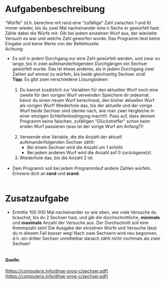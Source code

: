 # Aufgabenbeschreibung
“Würfle” (d.h. berechne mit rand eine “zufällige” Zahl zwischen 1 und 6) immer wieder,
bis du zwei Mal nacheinander eine n Sechs er gewürfelt hast. Zähle dabei die Würfe mit.
Gib bei jedem einzelnen Wurf aus, der wievielte Versuch es war und welche Zahl geworfen wurde. Das Programm liest keine Eingabe und keine Werte von der Befehlszeile. <br>
Achtung:
* Es soll in jedem Durchgang nur eine Zahl gewürfelt werden, und zwar so lange,
bis in zwei aufeinanderfolgenden Durchgängen ein Sechser gewürfelt wurde.
Das ist etwas anderes, als in jedem Durchgang zwei Zahlen auf einmal zu würfeln,
bis beide gleichzeitig Sechser sind!<br>
<b>Tipp</b>: Es gibt zwei verschiedene Lösungsideen:<br><br>
  1. Du kannst zusätzlich zur Variablen für den aktuellen Wurf noch eine zweite für den vorigen Wurf verwenden Speichere dir jedesmal, bevor du einen neuen Wurf berechnest, den bisher aktuellen Wurf als vorigen Wurf! Wiederhole das, bis der aktuelle und der vorige Wurf beide Sechser sind (denke nach, wie man zwei Vergleiche in einer einzigen Schleifenbedingung macht!). Pass auf, dass deinem Programm keine falschen, zufälligen “Glückstreffer” schon beim ersten Wurf passieren (was ist der vorige Wurf am Anfang?)!<br><br>
  2. Verwende eine Variable, die die Anzahl der aktuell aufeinanderfolgenden Sechser zählt: 
     * Bei einem Sechser wird die Anzahl um 1 erhöht
     * Bei jedem anderen Wurf wird die Anzahl auf 0 zurückgesetzt.
  3. Wiederhole das, bis die Anzahl 2 ist. <br><br>
* Dein Programm soll bei jedem Programmlauf andere Zahlen würfeln. Erinnere dich an <b>rand</b> und <b>srand</b>.
<br><br>

# Zusatzaufgabe
* Ermittle 100 000 Mal nacheinander so wie oben, wie viele Versuche du brauchst, bis du 2 Sechser hast, und gib die durchschnittliche, <b>minimale</b> und <b>maximale</b> Anzahl
der Versuche aus. Der Durchschnitt soll eine Kommazahl sein!
Die Ausgabe der einzelnen Würfe und Versuche lässt du in diesem Fall besser weg! Nach zwei Sechsern wird neu begonnen,
d.h. ein dritter Sechser unmittelbar danach zählt nicht nochmals als zwei Sechser!
<br><br>

#### Quelle:
[https://computerix.info/dhge-prog-c/sechser.pdf](https://computerix.info/dhge-prog-c/sechser.pdf)
